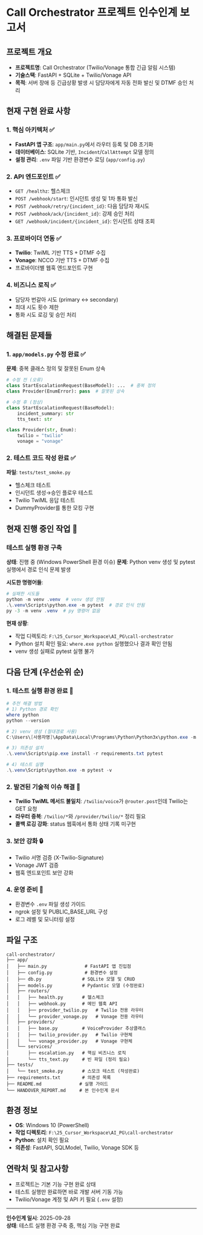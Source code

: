 # Call Orchestrator 프로젝트 인수인계 보고서

## 프로젝트 개요
- **프로젝트명**: Call Orchestrator (Twilio/Vonage 통합 긴급 알림 시스템)
- **기술스택**: FastAPI + SQLite + Twilio/Vonage API
- **목적**: 서버 장애 등 긴급상황 발생 시 담당자에게 자동 전화 발신 및 DTMF 승인 처리

## 현재 구현 완료 사항

### 1. 핵심 아키텍처 ✅
- **FastAPI 앱 구조**: `app/main.py`에서 라우터 등록 및 DB 초기화
- **데이터베이스**: SQLite 기반, `Incident`/`CallAttempt` 모델 정의
- **설정 관리**: `.env` 파일 기반 환경변수 로딩 (`app/config.py`)

### 2. API 엔드포인트 ✅
- `GET /healthz`: 헬스체크
- `POST /webhook/start`: 인시던트 생성 및 1차 통화 발신
- `POST /webhook/retry/{incident_id}`: 다음 담당자 재시도
- `POST /webhook/ack/{incident_id}`: 강제 승인 처리
- `GET /webhook/incident/{incident_id}`: 인시던트 상태 조회

### 3. 프로바이더 연동 ✅
- **Twilio**: TwiML 기반 TTS + DTMF 수집
- **Vonage**: NCCO 기반 TTS + DTMF 수집
- 프로바이더별 웹훅 엔드포인트 구현

### 4. 비즈니스 로직 ✅
- 담당자 번갈아 시도 (primary ↔ secondary)
- 최대 시도 횟수 제한
- 통화 시도 로깅 및 승인 처리

## 해결된 문제들

### 1. `app/models.py` 수정 완료 ✅
**문제**: 중복 클래스 정의 및 잘못된 Enum 상속
```python
# 수정 전 (오류)
class StartEscalationRequest(BaseModel): ...  # 중복 정의
class Provider(EnumError): pass  # 잘못된 상속

# 수정 후 (정상)
class StartEscalationRequest(BaseModel):
    incident_summary: str
    tts_text: str

class Provider(str, Enum):
    twilio = "twilio"
    vonage = "vonage"
```

### 2. 테스트 코드 작성 완료 ✅
**파일**: `tests/test_smoke.py`
- 헬스체크 테스트
- 인시던트 생성→승인 플로우 테스트
- Twilio TwiML 응답 테스트
- DummyProvider를 통한 모킹 구현

## 현재 진행 중인 작업 🔄

### 테스트 실행 환경 구축
**상태**: 진행 중 (Windows PowerShell 환경 이슈)
**문제**: Python venv 생성 및 pytest 실행에서 경로 인식 문제 발생

**시도한 명령어들**:
```powershell
# 실패한 시도들
python -m venv .venv  # venv 생성 안됨
.\.venv\Scripts\python.exe -m pytest  # 경로 인식 안됨
py -3 -m venv .venv  # py 명령어 없음
```

**현재 상황**:
- 작업 디렉토리: `F:\25_Cursor_Workspace\AI_PG\call-orchestrator`
- Python 설치 확인 필요: `where.exe python` 실행했으나 결과 확인 안됨
- venv 생성 실패로 pytest 실행 불가

## 다음 단계 (우선순위 순)

### 1. 테스트 실행 환경 완료 🎯
```powershell
# 추천 해결 방법
# 1) Python 경로 확인
where python
python --version

# 2) venv 생성 (절대경로 사용)
C:\Users\[사용자명]\AppData\Local\Programs\Python\Python3x\python.exe -m venv .venv

# 3) 의존성 설치
.\.venv\Scripts\pip.exe install -r requirements.txt pytest

# 4) 테스트 실행
.\.venv\Scripts\python.exe -m pytest -v
```

### 2. 발견된 기술적 이슈 해결 🔧
- **Twilio TwiML 메서드 불일치**: `/twilio/voice`가 `@router.post`인데 Twilio는 GET 요청
- **라우터 중복**: `/twilio/*`와 `/provider/twilio/*` 정리 필요
- **콜백 로깅 강화**: status 웹훅에서 통화 상태 기록 미구현

### 3. 보안 강화 🔒
- Twilio 서명 검증 (X-Twilio-Signature)
- Vonage JWT 검증
- 웹훅 엔드포인트 보안 강화

### 4. 운영 준비 🚀
- 환경변수 `.env` 파일 생성 가이드
- ngrok 설정 및 PUBLIC_BASE_URL 구성
- 로그 레벨 및 모니터링 설정

## 파일 구조
```
call-orchestrator/
├── app/
│   ├── main.py              # FastAPI 앱 진입점
│   ├── config.py            # 환경변수 설정
│   ├── db.py               # SQLite 모델 및 CRUD
│   ├── models.py           # Pydantic 모델 (수정완료)
│   ├── routers/
│   │   ├── health.py       # 헬스체크
│   │   ├── webhook.py      # 메인 웹훅 API
│   │   ├── provider_twilio.py   # Twilio 전용 라우터
│   │   └── provider_vonage.py   # Vonage 전용 라우터
│   ├── providers/
│   │   ├── base.py         # VoiceProvider 추상클래스
│   │   ├── twilio_provider.py   # Twilio 구현체
│   │   └── vonage_provider.py   # Vonage 구현체
│   └── services/
│       ├── escalation.py   # 핵심 비즈니스 로직
│       └── tts_text.py     # 빈 파일 (정리 필요)
├── tests/
│   └── test_smoke.py       # 스모크 테스트 (작성완료)
├── requirements.txt        # 의존성 목록
├── README.md              # 실행 가이드
└── HANDOVER_REPORT.md     # 본 인수인계 문서
```

## 환경 정보
- **OS**: Windows 10 (PowerShell)
- **작업 디렉토리**: `F:\25_Cursor_Workspace\AI_PG\call-orchestrator`
- **Python**: 설치 확인 필요
- **의존성**: FastAPI, SQLModel, Twilio, Vonage SDK 등

## 연락처 및 참고사항
- 프로젝트는 기본 기능 구현 완료 상태
- 테스트 실행만 완료하면 바로 개발 서버 기동 가능
- Twilio/Vonage 계정 및 API 키 필요 (`.env` 설정)

---
**인수인계 일시**: 2025-09-28  
**상태**: 테스트 실행 환경 구축 중, 핵심 기능 구현 완료
